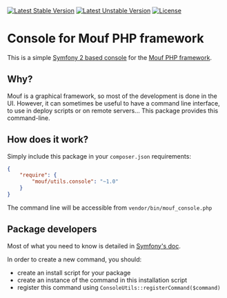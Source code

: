 [![Latest Stable Version](https://poser.pugx.org/mouf/utils.console/v/stable.svg)](https://packagist.org/packages/mouf/utils.console)
[![Latest Unstable Version](https://poser.pugx.org/mouf/utils.console/v/unstable.svg)](https://packagist.org/packages/mouf/utils.console)
[![License](https://poser.pugx.org/mouf/utils.console/license.svg)](https://packagist.org/packages/mouf/utils.console)

Console for Mouf PHP framework
==============================

This is a simple [Symfony 2 based console](http://symfony.com/doc/current/components/console/introduction.html) for the [Mouf PHP framework](http://mouf-php.com).

Why?
----

Mouf is a graphical framework, so most of the development is done in the UI.
However, it can sometimes be useful to have a command line interface, to use in
deploy scripts or on remote servers... This package provides this command-line.

How does it work?
-----------------

Simply include this package in your `composer.json` requirements:

```json
{
    "require": {
        "mouf/utils.console": "~1.0"
    }
}
```

The command line will be accessible from `vendor/bin/mouf_console.php`

Package developers
------------------

Most of what you need to know is detailed in [Symfony's doc](http://symfony.com/doc/current/components/console/introduction.html).

In order to create a new command, you should:

- create an install script for your package
- create an instance of the command in this installation script
- register this command using `ConsoleUtils::registerCommand($command)`
